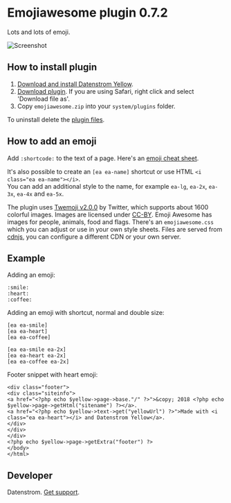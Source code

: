 Emojiawesome plugin 0.7.2
=========================
Lots and lots of emoji.

![Screenshot](emojiawesome-screenshot.jpg?raw=true)

## How to install plugin

1. [Download and install Datenstrom Yellow](https://github.com/datenstrom/yellow/).
2. [Download plugin](https://github.com/datenstrom/yellow-plugins/raw/master/zip/emojiawesome.zip). If you are using Safari, right click and select 'Download file as'.
3. Copy `emojiawesome.zip` into your `system/plugins` folder.

To uninstall delete the [plugin files](update.ini).

## How to add an emoji

Add `:shortcode:` to the text of a page. Here's an [emoji cheat sheet](http://www.emoji-cheat-sheet.com). 

It's also possible to create an `[ea ea-name]` shortcut or use HTML `<i class="ea ea-name"></i>`.  
You can add an additional style to the name, for example `ea-lg`, `ea-2x`, `ea-3x`, `ea-4x` and `ea-5x`.

The plugin uses [Twemoji v2.0.0](https://github.com/twitter/twemoji) by Twitter, which supports about 1600 colorful images. Images are licensed under [CC-BY](http://creativecommons.org/licenses/by/4.0/). Emoji Awesome has images for people, animals, food and flags. There's an `emojiawesome.css` which you can adjust or use in your own style sheets. Files are served from [cdnjs](https://cdnjs.com), you can configure a different CDN or your own server.

## Example

Adding an emoji:

    :smile: 
    :heart: 
    :coffee:

Adding an emoji with shortcut, normal and double size:

    [ea ea-smile]
    [ea ea-heart]
    [ea ea-coffee]
    
    [ea ea-smile ea-2x]
    [ea ea-heart ea-2x]
    [ea ea-coffee ea-2x]

Footer snippet with heart emoji:

    <div class="footer">
    <div class="siteinfo">
    <a href="<?php echo $yellow->page->base."/" ?>">&copy; 2018 <?php echo $yellow->page->getHtml("sitename") ?></a>.
    <a href="<?php echo $yellow->text->get("yellowUrl") ?>">Made with <i class="ea ea-heart"></i> and Datenstrom Yellow</a>.
    </div>
    </div>
    </div>
    <?php echo $yellow->page->getExtra("footer") ?>
    </body>
    </html>

## Developer

Datenstrom. [Get support](https://developers.datenstrom.se/help/support).
